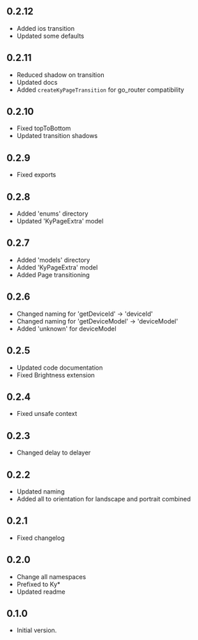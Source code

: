 ## 0.2.12

- Added ios transition
- Updated some defaults

## 0.2.11

- Reduced shadow on transition
- Updated docs
- Added `createKyPageTransition` for go_router compatibility

## 0.2.10

- Fixed topToBottom
- Updated transition shadows

## 0.2.9

- Fixed exports

## 0.2.8

- Added 'enums' directory
- Updated 'KyPageExtra' model

## 0.2.7

- Added 'models' directory
- Added 'KyPageExtra' model
- Added Page transitioning

## 0.2.6

- Changed naming for 'getDeviceId' -> 'deviceId'
- Changed naming for 'getDeviceModel' -> 'deviceModel'
- Added 'unknown' for deviceModel

## 0.2.5

- Updated code documentation
- Fixed Brightness extension

## 0.2.4

- Fixed unsafe context

## 0.2.3

- Changed delay to delayer

## 0.2.2

- Updated naming
- Added all to orientation for landscape and portrait combined

## 0.2.1

- Fixed changelog

## 0.2.0

- Change all namespaces
- Prefixed to Ky\*
- Updated readme

## 0.1.0

- Initial version.

